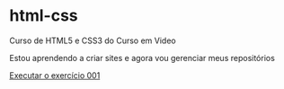 # html-css
 Curso de HTML5 e CSS3 do Curso em Video

 Estou aprendendo a criar sites e agora vou gerenciar meus repositórios

 <a href="https://rosicoimbra.github.io/html-css/exercicios/ex001/index.html"> Executar o exercício 001</a>
